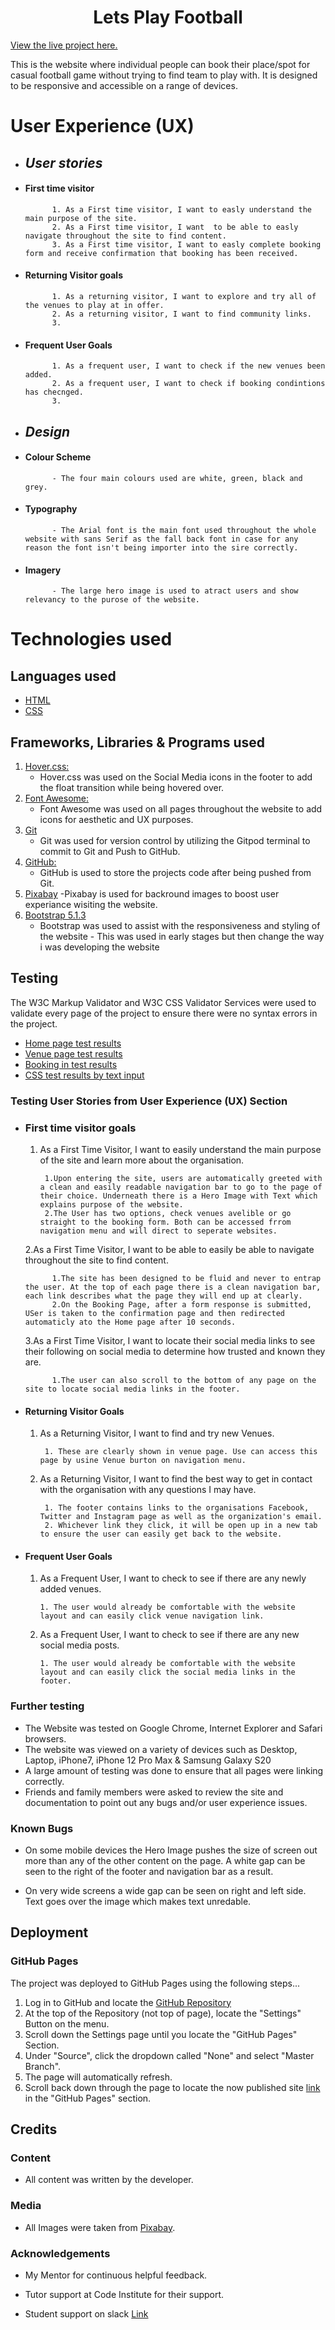 <h1 align="center"> Lets Play Football</h1>

[View the live project here.](https://biecho88.github.io/lets-play-football/index.html)

This is the website where individual people can book their place/spot for casual football game without trying to find team to play with. It is designed to be responsive and accessible on a range of devices.

# User Experience (UX)

- ## *User stories*

- #### First time visitor

            1. As a First time visitor, I want to easly understand the main purpose of the site.
            2. As a First time visitor, I want  to be able to easly navigate throughout the site to find content.
            3. As a First time visitor, I want to easly complete booking form and receive confirmation that booking has been received.

- #### Returning Visitor goals

            1. As a returning visitor, I want to explore and try all of the venues to play at in offer.
            2. As a returning visitor, I want to find community links.
            3. 

- #### Frequent User Goals

            1. As a frequent user, I want to check if the new venues been added.
            2. As a frequent user, I want to check if booking condintions has checnged.
            3. 

- ## *Design*

- #### Colour Scheme

            - The four main colours used are white, green, black and grey.  

- #### Typography

            - The Arial font is the main font used throughout the whole website with sans Serif as the fall back font in case for any reason the font isn't being importer into the sire correctly.

- #### Imagery

            - The large hero image is used to atract users and show relevancy to the purose of the website.

# Technologies used

## Languages used

- [HTML](https://en.wikipedia.org/wiki/HTML)
- [CSS](https://en.wikipedia.org/wiki/Cascading_Style_Sheets)

## Frameworks, Libraries & Programs used

1. [Hover.css:](https://ianlunn.github.io/Hover/)
    - Hover.css was used on the Social Media icons in the footer to add the float transition while being hovered over.
2. [Font Awesome:](https://fontawesome.com/)
    - Font Awesome was used on all pages throughout the website to add icons for aesthetic and UX purposes.
3. [Git](https://git-scm.com/)
    - Git was used for version control by utilizing the Gitpod terminal to commit to Git and Push to GitHub.
4. [GitHub:](https://github.com/)
    - GitHub is used to store the projects code after being pushed from Git.
5. [Pixabay](https://pixabay.com/)
   -Pixabay is used for backround images to boost user experiance wisiting the website.
6. [Bootstrap 5.1.3](https://getbootstrap.com/docs/4.4/getting-started/introduction/)
    - Bootstrap was used to assist with the responsiveness and styling of the website - This was used in early stages but then change the way i was developing the website

## Testing

The W3C Markup Validator and W3C CSS Validator Services were used to validate every page of the project to ensure there were no syntax errors in the project.

- [Home page test results](https://validator.w3.org/nu/?doc=https%3A%2F%2Fbiecho88.github.io%2Flets-play-football%2Findex.html)
- [Venue page test results](https://validator.w3.org/nu/?doc=https%3A%2F%2Fbiecho88.github.io%2Flets-play-football%2Fvenues.html)
- [Booking in test results](https://validator.w3.org/nu/?doc=https%3A%2F%2Fbiecho88.github.io%2Flets-play-football%2Fbook.html)
- [CSS test results by text input](https://validator.w3.org/nu/?doc=https%3A%2F%2Fbiecho88.github.io%2Flets-play-football%2Fbook.html#textarea)

### Testing User Stories from User Experience (UX) Section

- ### First time visitor goals
  
    1. As a First Time Visitor, I want to easily understand the main purpose of the site and learn more about the organisation.

            1.Upon entering the site, users are automatically greeted with a clean and easily readable navigation bar to go to the page of their choice. Underneath there is a Hero Image with Text which explains purpose of the website.
            2.The User has two options, check venues avelible or go straight to the booking form. Both can be accessed frrom navigation menu and will direct to seperate websites.

    2.As a First Time Visitor, I want to be able to easily be able to navigate throughout the site to find content.

            1.The site has been designed to be fluid and never to entrap the user. At the top of each page there is a clean navigation bar, each link describes what the page they will end up at clearly.
            2.On the Booking Page, after a form response is submitted, USer is taken to the confirmation page and then redirected automaticly ato the Home page after 10 seconds.

    3.As a First Time Visitor, I want to locate their social media links to see their following on social media to determine how trusted and known they are.

            1.The user can also scroll to the bottom of any page on the site to locate social media links in the footer.

- #### Returning Visitor Goals

    1. As a Returning Visitor, I want to find and try new Venues.

            1. These are clearly shown in venue page. Use can access this page by usine Venue burton on navigation menu.

    2. As a Returning Visitor, I want to find the best way to get in contact with the organisation with any questions I may have.

            1. The footer contains links to the organisations Facebook, Twitter and Instagram page as well as the organization's email.
            2. Whichever link they click, it will be open up in a new tab to ensure the user can easily get back to the website.

- #### Frequent User Goals

    1. As a Frequent User, I want to check to see if there are any newly added venues.

           1. The user would already be comfortable with the website layout and can easily click venue navigation link.

    2. As a Frequent User, I want to check to see if there are any new social media posts.

           1. The user would already be comfortable with the website layout and can easily click the social media links in the footer.

### Further testing

- The Website was tested on Google Chrome, Internet Explorer and Safari browsers.
- The website was viewed on a variety of devices such as Desktop, Laptop, iPhone7, iPhone 12 Pro Max & Samsung Galaxy S20
- A large amount of testing was done to ensure that all pages were linking correctly.
- Friends and family members were asked to review the site and documentation to point out any bugs and/or user experience issues.

### Known Bugs

- On some mobile devices the Hero Image pushes the size of screen out more than any of the other content on the page. A white gap can be seen to the right of the footer and navigation bar as a result.

- On very wide screens a wide gap can be seen on right and left side. Text goes over the image which makes text unredable.

## Deployment

### GitHub Pages

The project was deployed to GitHub Pages using the following steps...

1. Log in to GitHub and locate the [GitHub Repository](https://github.com/Biecho88/lets-play-football)
2. At the top of the Repository (not top of page), locate the "Settings" Button on the menu.
3. Scroll down the Settings page until you locate the "GitHub Pages" Section.
4. Under "Source", click the dropdown called "None" and select "Master Branch".
5. The page will automatically refresh.
6. Scroll back down through the page to locate the now published site [link](https://biecho88.github.io/lets-play-football/index.html) in the "GitHub Pages" section.

## Credits

### Content

- All content was written by the developer.

### Media

- All Images were taken from [Pixabay](https://pixabay.com/).

### Acknowledgements

- My Mentor for continuous helpful feedback.

- Tutor support at Code Institute for their support.

- Student support on slack [Link](https://app.slack.com/client/T0L30B202/C058BTPP7A5)
